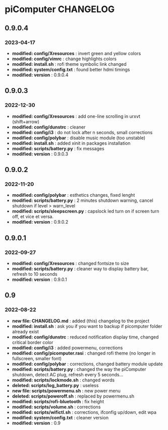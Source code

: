 # piComputer CHANGELOG

## 0.9.0.4
### 2023-04-17

- **modified:   config/Xresources** : invert green and yellow colors
- **modified:   config/vimrc** : change highlights colors
- **modified:   install.sh** : rofi theme symbolic link changed
- **modified:   system/config.txt** : found better hdmi timings
- **modified:   version** : 0.9.0.4


## 0.9.0.3
### 2022-12-30

- **modified:   config/Xresources** : add one-line scrolling in urxvt (shift+arrow)
- **modified:   config/dunstrc** : cleaner
- **modified:   config/i3** : do not lock after n seconds, small corrections
- **modified:   config/polybar** : disable music module (too unstable)
- **modified:   install.sh** : added xinit in packages installation
- **modified:   scripts/battery.py** : fix messages
- **modified:   version** : 0.9.0.3


## 0.9.0.2
### 2022-11-20

- **modified:   config/polybar** : esthetics changes, fixed lenght
- **modified:   scripts/battery.py** : 2 minutes shutdown warning, cancel shutdown if level > warn_level
- **modified:   scripts/sleepscreen.py** : capslock led turn on if screen turn off, et vice et versa.
- **modified:   version** : 0.9.0.2


## 0.9.0.1
### 2022-09-27

- **modified:   config/Xresources** : changed fontsize to size
- **modified:   scripts/battery.py** : cleaner way to display battery bar, refresh to 10 seconds
- **modified:   version** : 0.9.0.1

## 0.9
### 2022-08-22

- **new file:   CHANGELOG.md** : added (this) changelog to the project
- **modified:   install.sh** : ask you if you want to backup if picomputer folder already exist
- **modified:   config/dunstrc** : reduced notification display time, changed critical border color
- **modified:   config/i3** : added powermenu, corrections
- **modified:   config/picomputer.rasi** : changed rofi theme (no longer in fullscreen, smaller font)
- **modified:   config/polybar** : corrections, changed battery module update
- **modified:   scripts/battery.py** : changed the way the piComputer shutdown, detect AC plug, refresh every 5 seconds...
- **modified:   scripts/lockmode.sh** : changed words
- **deleted:    scripts/log_battery.py** : useless
- **new file:   scripts/powermenu.sh** : new power menu
- **deleted:    scripts/poweroff.sh** : replaced by powermenu.sh
- **modified:   scripts/rofi-bluetooth** : fix height
- **modified:   scripts/volume.sh** : corrections
- **modified:   scripts/wifictl.sh** : corrections, ifconfig up/down, edit wpa
- **modified:   system/config.txt** : cleaner version
- **modified:   version** : 0.9


